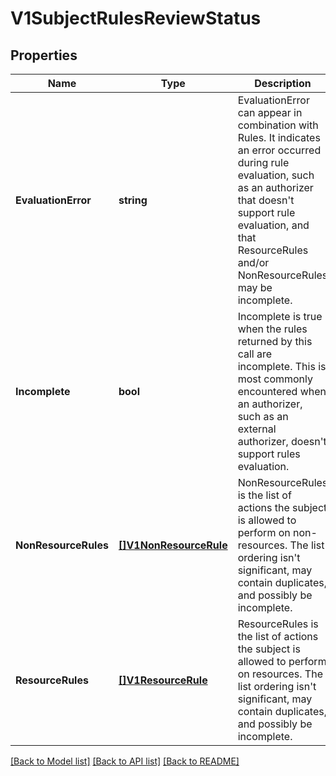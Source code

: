 # V1SubjectRulesReviewStatus

## Properties
Name | Type | Description | Notes
------------ | ------------- | ------------- | -------------
**EvaluationError** | **string** | EvaluationError can appear in combination with Rules. It indicates an error occurred during rule evaluation, such as an authorizer that doesn&#39;t support rule evaluation, and that ResourceRules and/or NonResourceRules may be incomplete. | [optional] [default to null]
**Incomplete** | **bool** | Incomplete is true when the rules returned by this call are incomplete. This is most commonly encountered when an authorizer, such as an external authorizer, doesn&#39;t support rules evaluation. | [default to null]
**NonResourceRules** | [**[]V1NonResourceRule**](v1.NonResourceRule.md) | NonResourceRules is the list of actions the subject is allowed to perform on non-resources. The list ordering isn&#39;t significant, may contain duplicates, and possibly be incomplete. | [default to null]
**ResourceRules** | [**[]V1ResourceRule**](v1.ResourceRule.md) | ResourceRules is the list of actions the subject is allowed to perform on resources. The list ordering isn&#39;t significant, may contain duplicates, and possibly be incomplete. | [default to null]

[[Back to Model list]](../README.md#documentation-for-models) [[Back to API list]](../README.md#documentation-for-api-endpoints) [[Back to README]](../README.md)


